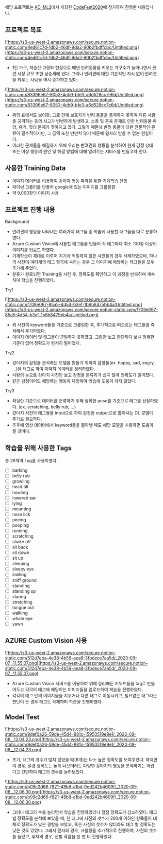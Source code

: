 해당 프로젝트는 [KC-ML2](https://www.kc-ml2.com/)에서 개최한 [CodeFest2020](https://blog.kc-ml2.com/codefest2020/)에 참가하여 진행한 내용입니다.

## 프로젝트 목표

![https://s3-us-west-2.amazonaws.com/secure.notion-static.com/4ed61c7d-1db2-46df-9da2-90b2fbdffcbc/Untitled.png](https://s3-us-west-2.amazonaws.com/secure.notion-static.com/4ed61c7d-1db2-46df-9da2-90b2fbdffcbc/Untitled.png)

- 1인 가구, 저출산·고령화 현상으로 매년 반려동물을 키우는 가구수가 늘어나면서 관련 시장 규모 또한 상승세에 있다. 그러나 반려견에 대한 기본적인 지식 없이 반려견을 키우는 사람들 역시 증가하고 있다.

![https://s3-us-west-2.amazonaws.com/secure.notion-static.com/83396e67-8053-4db9-bfe3-a6d528cc7e6d/Untitled.png](https://s3-us-west-2.amazonaws.com/secure.notion-static.com/83396e67-8053-4db9-bfe3-a6d528cc7e6d/Untitled.png)

- 위의 표에서도 보이듯, 그로 인해 보호자가 반려 동물을 통제하지 못하여 다른 사람을 공격하는 등의 사고가 빈번하게 발생하고, 소통 및 훈육 문제로 인한 반려동물 파양, 유기, 학대 문제가 잦아지고 있다. 그렇기 때문에 반려 동물에 대한 전문적인 훈련이 필수적이지만, 그 금액 또한 만만치 않기 때문에 쉽사리 받을 수 없는  현실이다.
- 이러한 문제들을 해결하기 위해 우리는 반려견의 행동을 분석하여 현재 감정 상태 또는 이상 행동의 원인 및 해결 방법에 대해 알려주는 서비스를 만들고자 한다.

## 사용한 Training Data

- 이미지 데이터를 이용하여 강아지 행동 파악을 위한 기계학습 진행
- 파이썬 크롤러를 만들어 google에 있는 이미지를 크롤링함
- 약 9,000장의 이미지 사용

## 프로젝트 진행 내용

Background

- 반려견의 행동을 나타내는 여러가지 태그들 중 학습에 사용할 태그들을 따로 분류하였다.
- Azure Custom Vision에 사용할 태그들을 만들어 각 태그마다 최소 100장 이상의 이미지를 업로드 하였다.
- 기계학습이 제대로 이루어 지기에 적절하지 않은 사진들의 경우 삭제하였으며, 하나의 사진이 여러개의 태그 항목에 속하는 경우 그 이미지에 해당하는 태그들을 모두 추가해 주었다.
- 분류가 완료되면 Training을 시킨 후, 정확도를 확인하고 이 과정을 반복하며 계속하여 학습을 진행하였다.

Try1

![https://s3-us-west-2.amazonaws.com/secure.notion-static.com/f709e097-85a5-4d54-b3ef-1b6b8475bb4a/Untitled.png](https://s3-us-west-2.amazonaws.com/secure.notion-static.com/f709e097-85a5-4d54-b3ef-1b6b8475bb4a/Untitled.png)

- 위 사진의 keyword들을 기준으로 크롤링한 후, 추가적으로 떠오르는 태그들을 즉석해서 추가하였다.
- 이미지 데이터 및 태그들이 균일하지 못하였고, 그림만 보고 판단하다 보니 정확한 기준이 없어 정확도가 현저히 떨어졌다.

Try2

- 강아지의 감정을 분석하는 모델을 만들기 위하여 감정들(ex. happy, sad, angry, ...)을 태그로 하여 이미지 데이터를 정리하였다.
- 사람의 눈으로 강아지 사진만 보고 감정을 분류하기 쉽지 않아 정확도가 떨어졌다.
- 같은 감정이어도 해당하는 행동이 다양하여 학습에 도움이 되지 않았다.

Try3

- 확실한 기준으로 데이터를 분류하기 위해 정확한 pose를 기준으로 태그를 선정하였다. (ex. scratching, belly rub, ...)
- 강아지 사진의 태그들을 input으로 하여 감정을 output으로 뽑아내는 DL 모델이 추가로 필요하다.
- 추후에 영상 데이터에서 keyword들을 뽑아낼 때도 해당 모델을 사용하면 도움이 될 것이다.

## 학습을 위해 사용한 Tags

총 29개의 Tag를 사용하였다.

- [ ]  barking
- [ ]  belly rub
- [ ]  growling
- [ ]  head tilt
- [ ]  howling
- [ ]  lowered ear
- [ ]  lying
- [ ]  mounting
- [ ]  nose lick
- [ ]  peeing
- [ ]  pooping
- [ ]  running
- [ ]  scratching
- [ ]  shake off
- [ ]  sit back
- [ ]  sit down
- [ ]  sit up
- [ ]  sleeping
- [ ]  sleepy eye
- [ ]  smiling
- [ ]  sniff ground
- [ ]  standing
- [ ]  standing up
- [ ]  staring
- [ ]  stretching
- [ ]  tongue out
- [ ]  walking
- [ ]  whale eye
- [ ]  yawn

## AZURE Custom Vision 사용

![https://s3-us-west-2.amazonaws.com/secure.notion-static.com/512d7eba-4e38-4b59-aea8-3fbdece7aa5d/_2020-09-07__11.55.07.png](https://s3-us-west-2.amazonaws.com/secure.notion-static.com/512d7eba-4e38-4b59-aea8-3fbdece7aa5d/_2020-09-07__11.55.07.png)

- Azure Custom Vision 서비스를 이용하여 위에 정리해둔 키워드들을 tag로 만들어두고 각각의 태그에 해당하는 이미지들을 업로드하여 학습을 진행하였다.
- 각각의 태그 안의 이미지들을 지우거나 다른 태그로 이동시키고, 필요없는 태그라는 판단이 든 경우 태그도 삭제하며 학습을 진행하였다.

## Model Test

![https://s3-us-west-2.amazonaws.com/secure.notion-static.com/9def0a26-59de-45d4-881c-15950519e9e1/_2020-09-08__12.04.23.png](https://s3-us-west-2.amazonaws.com/secure.notion-static.com/9def0a26-59de-45d4-881c-15950519e9e1/_2020-09-08__12.04.23.png)

- 초기, 태그의 개수가 많지 않았을 때(8개)는 다소 높은 정확도를 보여주었다. 하지만 이 경우, 설령 정확도는 높게 나오더라도 다양한 강아지의 행동을 분석하기는 어렵다고 판단하여 태그의 갯수를 늘려보았다.

![https://s3-us-west-2.amazonaws.com/secure.notion-static.com/b09c2d66-f821-48b8-a1bd-9ed242b4609f/_2020-09-08__12.06.30.png](https://s3-us-west-2.amazonaws.com/secure.notion-static.com/b09c2d66-f821-48b8-a1bd-9ed242b4609f/_2020-09-08__12.06.30.png)

- 그러나 태그의 수를 늘리면서 학습을 진행하였더니 점점 정확도가 감소하였다. 태그 별 정확도를 분석해 보았을 때, 한 태그에 사진의 갯수가 200개 이하인 항목들이 대체로 정확도가 낮은 경향을 보였고, 혹은 사진의 갯수가 많더라도 태그 별 정확도는 낮은 것도 있었다. 그래서 전자의 경우, 크롤링을 추가적으로 진행하여, 사진의 갯수를 늘렸고, 후자의 경우, 선별 작업을 한 번 더 진행하였다.
